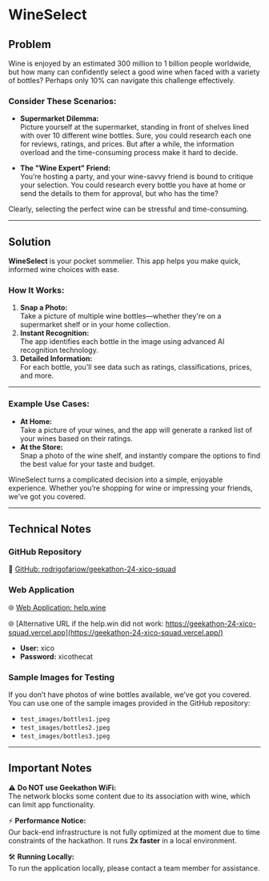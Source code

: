 # WineSelect

## Problem

Wine is enjoyed by an estimated 300 million to 1 billion people worldwide, but how many can confidently select a good wine when faced with a variety of bottles? Perhaps only 10% can navigate this challenge effectively.

### Consider These Scenarios:

- **Supermarket Dilemma:**  
  Picture yourself at the supermarket, standing in front of shelves lined with over 10 different wine bottles. Sure, you could research each one for reviews, ratings, and prices. But after a while, the information overload and the time-consuming process make it hard to decide.

- **The "Wine Expert" Friend:**  
  You’re hosting a party, and your wine-savvy friend is bound to critique your selection. You could research every bottle you have at home or send the details to them for approval, but who has the time?

Clearly, selecting the perfect wine can be stressful and time-consuming.

---

## Solution

**WineSelect** is your pocket sommelier. This app helps you make quick, informed wine choices with ease.

### How It Works:

1. **Snap a Photo:**  
   Take a picture of multiple wine bottles—whether they're on a supermarket shelf or in your home collection.
2. **Instant Recognition:**  
   The app identifies each bottle in the image using advanced AI recognition technology.
3. **Detailed Information:**  
   For each bottle, you'll see data such as ratings, classifications, prices, and more.

---

### Example Use Cases:

- **At Home:**  
  Take a picture of your wines, and the app will generate a ranked list of your wines based on their ratings.
- **At the Store:**  
  Snap a photo of the wine shelf, and instantly compare the options to find the best value for your taste and budget.

WineSelect turns a complicated decision into a simple, enjoyable experience. Whether you’re shopping for wine or impressing your friends, we've got you covered.

---

## Technical Notes

### GitHub Repository

🔗 [GitHub: rodrigofariow/geekathon-24-xico-squad](https://github.com/rodrigofariow/geekathon-24-xico-squad)

### Web Application

🌐 [Web Application: help.wine](https://help.wine)

🌐 [Alternative URL if the help.win did not work: https://geekathon-24-xico-squad.vercel.app](https://geekathon-24-xico-squad.vercel.app/)

- **User:** xico
- **Password:** xicothecat

### Sample Images for Testing

If you don’t have photos of wine bottles available, we’ve got you covered. You can use one of the sample images provided in the GitHub repository:

- `test_images/bottles1.jpeg`
- `test_images/bottles2.jpeg`
- `test_images/bottles3.jpeg`

---

## Important Notes

⚠️ **Do NOT use Geekathon WiFi:**  
The network blocks some content due to its association with wine, which can limit app functionality.

⚡ **Performance Notice:**  
Our back-end infrastructure is not fully optimized at the moment due to time constraints of the hackathon. It runs **2x faster** in a local environment.

🛠️ **Running Locally:**  
To run the application locally, please contact a team member for assistance.
